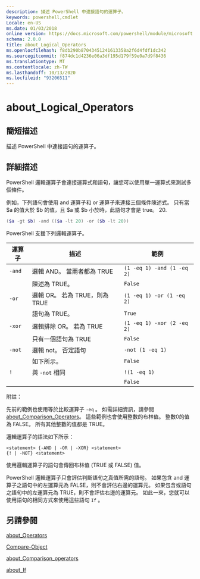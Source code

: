 ```yaml
---
description: 描述 PowerShell 中連接語句的運算子。
keywords: powershell,cmdlet
Locale: en-US
ms.date: 01/03/2018
online version: https://docs.microsoft.com/powershell/module/microsoft.powershell.core/about/about_logical_operators?view=powershell-7.1&WT.mc_id=ps-gethelp
schema: 2.0.0
title: about_Logical_Operators
ms.openlocfilehash: f8db290b87043451241613358a2f6d4fdf1dc342
ms.sourcegitcommit: f874dc1d4236e06a3df195d179f59e0a7d9f8436
ms.translationtype: MT
ms.contentlocale: zh-TW
ms.lasthandoff: 10/13/2020
ms.locfileid: "93206511"
---
```

# <a name="about_logical_operators"></a>about_Logical_Operators

## <a name="short-description"></a>簡短描述
描述 PowerShell 中連接語句的運算子。

## <a name="long-description"></a>詳細描述

PowerShell 邏輯運算子會連接運算式和語句，讓您可以使用單一運算式來測試多個條件。

例如，下列語句會使用 and 運算子和 or 運算子來連接三個條件陳述式。 只有當 $a 的值大於 $b 的值，且 $a 或 $b 小於時，此語句才會是 true。
20.

```powershell
($a -gt $b) -and (($a -lt 20) -or ($b -lt 20))
```

PowerShell 支援下列邏輯運算子。

|運算子|描述                        |範例                   |
|--------|-----------------------------------|--------------------------|
|`-and`  |邏輯 AND。 當兩者都為 TRUE        |`(1 -eq 1) -and (1 -eq 2)`|
|        |陳述為 TRUE。               |`False`                   |
|`-or`   |邏輯 OR。 若為 TRUE，則為 TRUE       |`(1 -eq 1) -or (1 -eq 2)` |
|        |語句為 TRUE。                 |`True`                    |
|`-xor`  |邏輯排除 OR。 若為 TRUE    |`(1 -eq 1) -xor (2 -eq 2)`|
|        |只有一個語句為 TRUE         |`False`                   |
|`-not`  |邏輯 not。 否定語句 |`-not (1 -eq 1)`          |
|        |如下所示。                      |`False`                   |
|`!`     |與 `-not` 相同                     |`!(1 -eq 1)`              |
|        |                                   |`False`                   |

 附註：

先前的範例也使用等於比較運算子 `-eq` 。 如需詳細資訊，請參閱 [about_Comparison_Operators](about_Comparison_Operators.md)。 這些範例也會使用整數的布林值。 整數0的值為 FALSE。 所有其他整數的值都是 TRUE。

邏輯運算子的語法如下所示：

```
<statement> {-AND | -OR | -XOR} <statement>
{! | -NOT} <statement>
```

使用邏輯運算子的語句會傳回布林值 (TRUE 或 FALSE) 值。

PowerShell 邏輯運算子只會評估判斷語句之真值所需的語句。 如果包含 and 運算子之語句中的左運算元為 FALSE，則不會評估右邊的運算元。
如果包含或語句之語句中的左運算元為 TRUE，則不會評估右邊的運算元。 如此一來，您就可以使用語句的相同方式來使用這些語句 `If` 。

## <a name="see-also"></a>另請參閱

[about_Operators](about_Operators.md)

[Compare-Object](xref:Microsoft.PowerShell.Utility.Compare-Object)

[about_Comparison_operators](about_Comparison_Operators.md)

[about_If](about_If.md)

